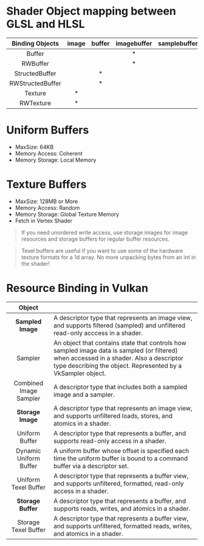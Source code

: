 # Shader Object mapping between GLSL and HLSL


| Binding Objects | image | buffer | imagebuffer | samplebuffer
|:-:|:-:|:-:|:-:|:-:|
|Buffer|||*||
|RWBuffer|||*||
|StructedBuffer||*||
|RWStructedBuffer||*||
|Texture|*|||
|RWTexture|*|||


# Uniform Buffers

* MaxSize: 64KB
* Memory Access: Coherent
* Memory Storage: Local Memory

# Texture Buffers

* MaxSize: 128MB or More
* Memory Access: Random
* Memory Storage: Global Texture Memory
* Fetch in Vertex Shader

> If you need unordered write access, use storage images for image resources and storage buffers for regular buffer resources. 

> Texel buffers are useful if you want to use some of the hardware texture formats for a 1d array. No more unpacking bytes from an int in the shader!

# Resource Binding in Vulkan

|Object||
|:-:|:-|
|**Sampled Image**|A descriptor type that represents an image view, and supports filtered (sampled) and unfiltered read-only acccess in a shader.|
|Sampler|An object that contains state that controls how sampled image data is sampled (or filtered) when accessed in a shader. Also a descriptor type describing the object. Represented by a VkSampler object. |
|Combined Image Sampler|A descriptor type that includes both a sampled image and a sampler.|
|**Storage Image**|A descriptor type that represents an image view, and supports unfiltered loads, stores, and atomics in a shader.|
|Uniform Buffer|A descriptor type that represents a buffer, and supports read-only access in a shader.|
|Dynamic Uniform Buffer|A uniform buffer whose offset is specified each time the uniform buffer is bound to a command buffer via a descriptor set.|
|Uniform Texel Buffer|A descriptor type that represents a buffer view, and supports unfiltered, formatted, read-only access in a shader.|
|**Storage Buffer**|A descriptor type that represents a buffer, and supports reads, writes, and atomics in a shader.|
|Storage Texel Buffer|A descriptor type that represents a buffer view, and supports unfiltered, formatted reads, writes, and atomics in a shader.|